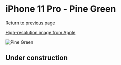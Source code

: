 # iPhone 11 Pro - Pine Green

[Return to previous page](/iphone_11)

[High-resolution image from Apple](https://store.storeimages.cdn-apple.com/8756/as-images.apple.com/is/MWYP2?wid=4500&hei=4500&fmt=png)

<div style="width: 500px"><img src="/almost_uncompressed/MWYP2.webp" alt="Pine Green"></div>

## Under construction
